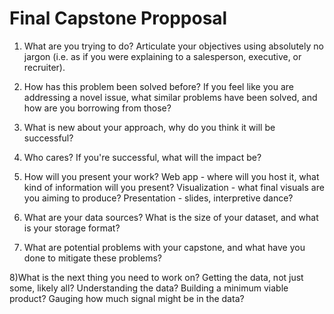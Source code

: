 # Final Capstone Propposal



1) What are you trying to do? Articulate your objectives using absolutely no jargon (i.e. as if you were explaining to a salesperson, executive, or recruiter).

2) How has this problem been solved before? If you feel like you are addressing a novel issue, what similar problems have been solved, and how are you borrowing from those?

3) What is new about your approach, why do you think it will be successful?

4) Who cares? If you're successful, what will the impact be?

5) How will you present your work?
Web app - where will you host it, what kind of information will you present?
Visualization - what final visuals are you aiming to produce?
Presentation - slides, interpretive dance?

6) What are your data sources? What is the size of your dataset, and what is your storage format?

7) What are potential problems with your capstone, and what have you done to mitigate these problems?

8)What is the next thing you need to work on?
Getting the data, not just some, likely all?
Understanding the data?
Building a minimum viable product?
Gauging how much signal might be in the data?